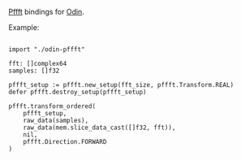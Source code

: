 [Pffft](https://bitbucket.org/jpommier/pffft/) bindings for [Odin](https://odin-lang.org/).

Example:

```odin

import "./odin-pffft"

fft: []complex64
samples: []f32

pffft_setup := pffft.new_setup(fft_size, pffft.Transform.REAL)
defer pffft.destroy_setup(pffft_setup)

pffft.transform_ordered(
    pffft_setup,
    raw_data(samples),
    raw_data(mem.slice_data_cast([]f32, fft)),
    nil,
    pffft.Direction.FORWARD
)

```
